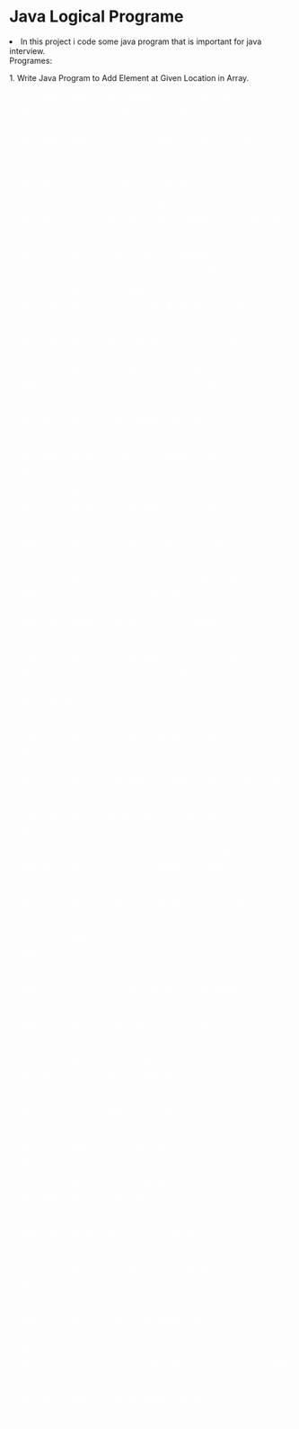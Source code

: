 # Java Logical Programe

<li>In this project i code some java program that is important for java interview.</li>
Programes:
<p>1. Write Java Program to Add Element at Given Location in Array.</p><code><a style="text-decoration:none;text-decoration-color:transparent;color:#FFF;" href="https://github.com/rutviksolanki/Java-Logical-Programe/blob/main/Logic_PJ/AddEleatGivenLoc.java"></code>
<p>2. Write Java Program to Add Element at End of Given Array.</p>
<p>3. Write Java Program to Add Two Numbers without Using Arithmatic Operation.</p>
<p>4. Write Java Program to Check Two Strings are Anagrames or Not.</p>
<p>5. Write Java Program to Count Alphabets, Numbers & Special Character in Given String.</p>
<p>6. Write Java Program to Print Armstrong Numbers.</p>
<p>7. Write Java Program to Calculate Average of Numbers in Array.</p>
<p>8. Write Java Program to Calculate Average of Numbers in Array(UserInput).</p>
<p>9. Write Java Program to Claculate Length of Array.</p>
<p>10.Write Java Program to Convert Celsius to Fahrenheit.</p>
<p>11.Write Java Program to Compare Two Arrays and Find Missing Element.</p>
<p>12.Write Java Program to Concatinate Two String.</p>
<p>13.Write Java Program to Print Consonent & Vowels in Given String.</p>
<p>14.Write Java Program to Find Total no of Characters in Given String.</p>
<p>15.Write Java Program to Find Counts of Vowels & Consonants in Given String.</p>
<p>16.Write Java Program to Find Cube of Given Number.</p>
<p>17.Write Java Program to Delete Element at Given Location.</p>
<p>18.Write Java Program to Delete Last Element in Given Array.</p>
<p>19.Write Java Program to Delete Vowels in Given String.</p>
<p>20.Write Java Program to Check Given Two Arrays Has Equal Length or Not.</p>
<p>21.Write Java Program to Find All Even Numbers in Array.</p>
<p>22.Write Java Program to Find Factorial of Given Number.</p>
<p>23.Write Java Program to Find Factorial of Given Number Using Recursion.</p>
<p>24.Write Java Program to Calculate Fahrenheit into Celsius.</p>
<p>25.Write Java Program to Print Fibonacci Series.</p>
<p>26.Write Java Program to Print Fibonacci Series Using Recursion.</p>
<p>27.Write Java Program to Find Duplicate Values in Array.</p>
<p>28.Write Java Program to Find GCD/HCF of Given Two Numbers.</p>
<p>29.Write Java Program to Find GCD/HCF of Given Two Numbers Using Recursion.</p>
<p>30.Write Java Program to Find LCM of Given Two Numbers.</p>
<p>31.Write Java Program to Find Missing Number in Given Array.</p>
<p>32.Write Java Program to Find Duplicate Value in Given Array.</p>
<p>33.Write Java Program to Find Pairs Which Total is Equal To Given Number.</p>
<p>34.Write Java Program to Find Pairs Which Total is Equal To Given Number(User Input).</p>
<p>35.Write Java Program to Check Given Character is Digit or Not.</p>
<p>36.Write Java Program to Find Highest Number in Given Three Numbers.</p>
<p>37.Write Java Program to Find Highest Frequency of Character in Given String.</p>
<p>38.Write Java Program to Find Largest & Smallest Number in Given Array.</p>
<p>39.Write Java Program to Find Year Leap or Not.</p>
<p>40.Write Java Program to do Left Rotation in Given Array.</p>
<p>41.Write Java Program to Convert String LowerCase to UpperCase.</p>
<p>42.Write Java Program to Find Odd Numbers in Given Array(User Input).</p>
<p>43.Write Java Program to Check Given Number is Palindrom or Not.</p>
<p>44.Write Java Program to Check Given String is Palindrom or Not.</p>
<p>45.Write Java Program to Check Given Number is Perfect or Not.</p>
<p>46.Write Java Program to Find Power of Given Number.</p>
<p>47.Write Java Program to Find Power of Given Number Using Function.</p>
<p>48.Write Java Program to Find Prime Factor of Given Number.</p>
<p>49.Write Java Program to Find Prime Factor of Given Number.</p>
<p>50.Write Java Program to Find Prime Numbers in Given Range. </p>
<p>51.Write Java Program to Check Given Number is Prime or Not.</p>
<p>52.Write Java Program to Print Array in Reverse Order.</p>
<p>53.Write Java Program to Print Unique Characters in Given String.</p>
<p>54.Write Java Program to Remove Specific Character in String. </p>
<p>55.Write Java Program to Remove Duplicates in Given String.</p>
<p>56.Write Java Program to Remove Space in Given String.</p>
<p>57.Write Java Program to Replace First Vowels.</p>
<p>58.Write Java Program to Replace Specific Character.</p>
<p>59.Write Java Program to Print Given Number in Reverse Order.</p>
<p>60.Write Java Program to do Right Rotation in Given Array.</p>
<p>61.Write Java Program to Find Second Highest Value in Array.</p>
<p>62.Write Java Program to Find Simple Interest.</p>
<p>63.Write Java Program to Find Smallest Value in Given Three Values.</p>
<p>64.Write Java Program to Sort Character of String.</p>
<p>65.Write Java Program to Sort Character of String.</p>
<p>66.Write Java Program to Find Squre of Given Number.
<p>67.Write Java Program to Find Squre Root of Given Number.</p>
<p>68.Write Java Program to Find Sum of Array Elements.</p>
<p>69.Write Java Program to Find Sum Of Digit of Number.</p>
<p>70.Write Java Program to Calculate The Sum Of Digit Which is Remaining in Given String.</p>
<p>71.Write Java Program to Swape Two Variable Without Using Third Variable.</p>
<p>72.Write Java Program to Swape Two Variable Using Third Variable.</p>
<p>73.Write Java Program to Find Two Maximum Number in Array.</p>
<p>74.Write Java Program to Convert UpperCase to LowerCase</p>
